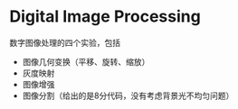 # Digital Image Processing

数字图像处理的四个实验，包括
- 图像几何变换（平移、旋转、缩放）
- 灰度映射
- 图像增强
- 图像分割（给出的是8分代码，没有考虑背景光不均匀问题）